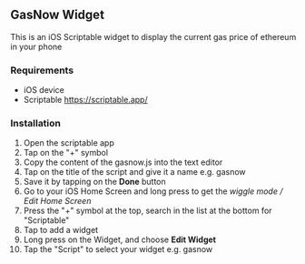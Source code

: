 
## GasNow Widget

This is an iOS Scriptable widget to display the current gas price of ethereum in your phone

### Requirements

* iOS device
* Scriptable https://scriptable.app/

### Installation


1. Open the scriptable app
2. Tap on the "+" symbol 
3. Copy the content of the gasnow.js into the text editor
3. Tap on the title of the script and give it a name e.g. gasnow
4. Save it by tapping on the **Done** button
5. Go to your iOS Home Screen and long press to get the *wiggle mode / Edit Home Screen*
6. Press the "+" symbol at the top, search in the list at the bottom for "Scriptable"
7. Tap to add a widget   
8. Long press on the Widget, and choose **Edit Widget**
8. Tap the "Script" to select your widget e.g. gasnow
